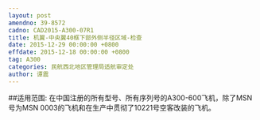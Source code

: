 ```yaml
---
layout: post
amendno: 39-8572
cadno: CAD2015-A300-07R1
title: 机翼-中央翼40框下部外侧半径区域-检查
date: 2015-12-29 00:00:00 +0800
effdate: 2015-12-18 00:00:00 +0800
tag: A300
categories: 民航西北地区管理局适航审定处
author: 谭震
---
```


##适用范围:
在中国注册的所有型号、所有序列号的A300-600飞机，除了MSN号为MSN 0003的飞机和在生产中贯彻了10221号空客改装的飞机。

